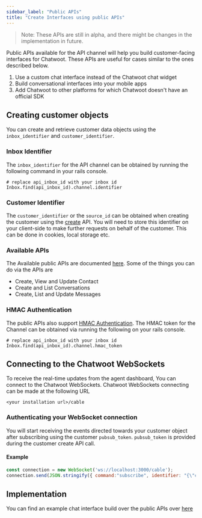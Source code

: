 ```yaml
---
sidebar_label: "Public APIs"
title: "Create Interfaces using public APIs"
---
```


> Note: These APIs are still in alpha, and there might be changes in the implementation in future.

Public APIs available for the API channel will help you build customer-facing interfaces for Chatwoot.
These APIs are useful for cases similar to the ones described below.

1. Use a custom chat interface instead of the Chatwoot chat widget
2. Build conversational interfaces into your mobile apps
3. Add Chatwoot to other platforms for which Chatwoot doesn't have an official SDK

## Creating customer objects

You can create and retrieve customer data objects using the `inbox_identifier` and `customer_identifier`.

### Inbox Identifier
The `inbox_identifier` for the API channel can be obtained by running the following command in your rails console.

```
# replace api_inbox_id with your inbox id
Inbox.find(api_inbox_id).channel.identifier
```
### Customer Identifier 
The `customer_identifier` or the `source_id` can be obtained when creating the customer using the [create](https://www.chatwoot.com/developers/api#operation/create-a-contact) API.
You will need to store this identifier on your client-side to make further requests on behalf of the customer. 
This can be done in cookies, local storage etc.

### Available APIs
The Available public APIs are documented [here](https://www.chatwoot.com/developers/api#tag/Contacts-API).
Some of the things you can do via the APIs are 

- Create, View and Update Contact
- Create and List Conversations
- Create, List and Update Messages

### HMAC Authentication
The public APIs also support [HMAC Authentication](/docs/product/channels/live-chat/sdk/identity-validation). 
The HMAC token for the Channel can be obtained via running the following on your rails console. 

```
# replace api_inbox_id with your inbox id
Inbox.find(api_inbox_id).channel.hmac_token
```

## Connecting to the Chatwoot WebSockets

To receive the real-time updates from the agent dashboard, You can connect to the Chatwoot WebSockets. 
Chatwoot WebSockets connecting can be made at the following URL
```
<your installation url>/cable
```

### Authenticating your WebSocket connection 
You will start receiving the events directed towards your customer object after subscribing using the customer `pubsub_token`.
`pubsub_token` is provided during the customer create API call. 

#### Example
```js
const connection = new WebSocket('ws://localhost:3000/cable');
connection.send(JSON.stringify({ command:"subscribe", identifier: "{\"channel\":\"RoomChannel\",\"pubsub_token\":\""+ customer_pubsub_token+"\"}" }));
```


## Implementation

You can find an example chat interface build over the public APIs over [here](https://github.com/chatwoot/api_channel_demo)
